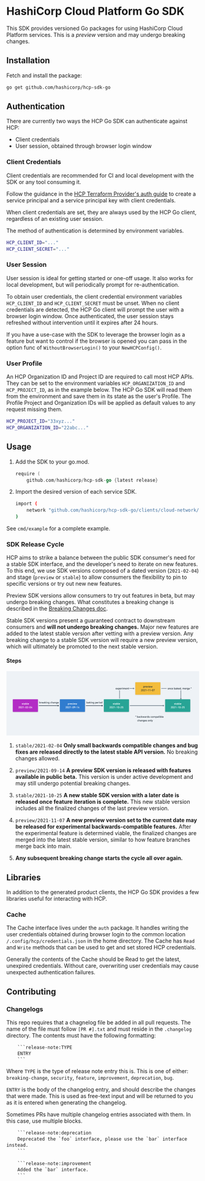 # HashiCorp Cloud Platform Go SDK

This SDK provides versioned Go packages for using HashiCorp Cloud Platform services. This is a *preview* version and may undergo breaking changes.

## Installation

Fetch and install the package:

```bash
go get github.com/hashicorp/hcp-sdk-go
```

## Authentication

There are currently two ways the HCP Go SDK can authenticate against HCP:

- Client credentials
- User session, obtained through browser login window

### Client Credentials

Client credentials are recommended for CI and local development with the SDK or any tool consuming it.

Follow the guidance in the [HCP Terraform Provider's auth guide](https://registry.terraform.io/providers/hashicorp/hcp/latest/docs/guides/auth#service-principal-credentials) to create a service principal and a service principal key with client credentials.

When client credentials are set, they are always used by the HCP Go client, regardless of an existing user session.

The method of authentication is determined by environment variables.

```bash
HCP_CLIENT_ID="..."
HCP_CLIENT_SECRET="..."
```

### User Session

User session is ideal for getting started or one-off usage. It also works for local development, but will periodically prompt for re-authentication.

To obtain user credentials, the client credential environment variables `HCP_CLIENT_ID` and `HCP_CLIENT_SECRET` must be unset. When no client credentials are detected, the HCP Go client will prompt the user with a browser login window. Once authenticated, the user session stays refreshed without intervention until it expires after 24 hours.

If you have a use-case with the SDK to leverage the browser login as a feature but want to control if the browser is opened you can pass in the option func of `WithoutBrowserLogin()` to your `NewHCPConfig()`.

### User Profile

An HCP Organization ID and Project ID are required to call most HCP APIs. They can be set to the environment variables `HCP_ORGANIZATION_ID` and `HCP_PROJECT_ID`, as in the example below. The HCP Go SDK will read them from the environment and save them in its state as the user's Profile. The Profile Project and Organization IDs will be applied as default values to any request missing them.

```bash
HCP_PROJECT_ID="33xyz..."
HCP_ORGANIZATION_ID="22abc..."
```

## Usage

1. Add the SDK to your go.mod.

    ```go
    require (
        github.com/hashicorp/hcp-sdk-go {latest release}
    ```

1. Import the desired version of each service SDK.

    ```bash
    import (
        network "github.com/hashicorp/hcp-sdk-go/clients/cloud-network/stable/2020-09-07/client/network_service"
    )
    ```

See `cmd/example` for a complete example.

### SDK Release Cycle

HCP aims to strike a balance between the public SDK consumer's need for a stable SDK interface, and the developer's need to iterate on new features. To this end, we use SDK versions composed of a dated version (`2021-02-04`) and stage (`preview` or `stable`) to allow consumers the flexibility to pin to specific versions or try out new new features.

Preview SDK versions allow consumers to try out features in beta, but may undergo breaking changes. What constitutes a breaking change is described in the [Breaking Changes doc](/docs/breaking-changes.md).

Stable SDK versions present a guaranteed contract to downstream consumers and **will not undergo breaking changes.** Major new features are added to the latest stable version after vetting with a preview version. Any breaking change to a stable SDK version will require a new preview version, which will ultimately be promoted to the next stable version.

#### Steps

![SDK Release Cycle Diagram](/images/sdk-release-cycle-diagram.png)

1. `stable/2021-02-04` **Only small backwards compatible changes and bug fixes are released directly to the latest stable API version.** No breaking changes allowed.

1. `preview/2021-09-14` **A preview SDK version is released with features available in public beta.** This version is under active development and may still undergo potential breaking changes.

1. `stable/2021-10-25` **A new stable SDK version with a later date is released once feature iteration is complete.** This new stable version includes all the finalized changes of the last preview version.

1. `preview/2021-11-07` **A new preview version set to the current date may be released for experimental backwards-compatible features.** After the experimental feature is determined viable, the finalized changes are merged into the latest stable version, similar to how feature branches merge back into main.

1. **Any subsequent breaking change starts the cycle all over again.**

## Libraries

In addition to the generated product clients, the HCP Go SDK provides a few libraries useful for interacting with HCP.

### Cache

The Cache interface lives under the `auth` package. It handles writing the user credentials obtained during browser login to the common location `/.config/hcp/credentials.json` in the home directory. The Cache has `Read` and `Write` methods that can be used to get and set stored HCP credentials.

Generally the contents of the Cache should be Read to get the latest, unexpired credentials. Without care, overwriting user credentials may cause unexpected authentication failures.

## Contributing

### Changelogs

This repo requires that a chagnelog file be added in all pull requests. The name of the file must follow `[PR #].txt` and must reside in the `.changelog` directory. The contents must have the following formatting:

```text
    ```release-note:TYPE
    ENTRY
    ```
```

Where `TYPE` is the type of release note entry this is. This is one of either: `breaking-change`, `security`, `feature`, `improvement`, `deprecation`, `bug`.

`ENTRY` is the body of the changelog entry, and should describe the changes that were made. This is used as free-text input and will be returned to you as it is entered when generating the changelog.

Sometimes PRs have multiple changelog entries associated with them. In this case, use multiple blocks.

```text
    ```release-note:deprecation
    Deprecated the `foo` interface, please use the `bar` interface instead.
    ```

    ```release-note:improvement
    Added the `bar` interface.
    ```
```

